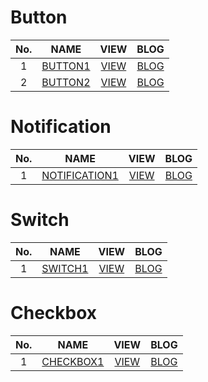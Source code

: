 # Button

| No.  |  NAME                                                         |  VIEW                                                         |  BLOG                                                      |
|:----:|:-------------------------------------------------------------:|:-------------------------------------------------------------:|:----------------------------------------------------------:|
|  1   |  [BUTTON1](https://github.com/rudtn082/UI/tree/main/button1)  |  [VIEW](https://rudtn082.github.io/UI/button1/button1.html)   | [BLOG](https://kxxxgs.tistory.com/3)                       |
|  2   |  [BUTTON2](https://github.com/rudtn082/UI/tree/main/button2)  |  [VIEW](https://rudtn082.github.io/UI/button2/button2.html)   | [BLOG](https://kxxxgs.tistory.com/4)                  	    |


# Notification

| No.  |  NAME                                                                     |  VIEW                                                                     |  BLOG                                                      |
|:----:|:-------------------------------------------------------------------------:|:-------------------------------------------------------------------------:|:----------------------------------------------------------:|
|  1   |  [NOTIFICATION1](https://github.com/rudtn082/UI/tree/main/notification1)  |  [VIEW](https://rudtn082.github.io/UI/notification1/notification1.html)   | [BLOG](https://kxxxgs.tistory.com/5)                       |


# Switch

| No.  |  NAME                                                         |  VIEW                                                         |  BLOG                                                      |
|:----:|:-------------------------------------------------------------:|:-------------------------------------------------------------:|:----------------------------------------------------------:|
|  1   |  [SWITCH1](https://github.com/rudtn082/UI/tree/main/switch1)  |  [VIEW](https://rudtn082.github.io/UI/switch1/switch1.html)   | [BLOG](https://kxxxgs.tistory.com/6)                       |


# Checkbox

| No.  |  NAME                                                             |  VIEW                                                             |  BLOG                                                      |
|:----:|:-----------------------------------------------------------------:|:-----------------------------------------------------------------:|:----------------------------------------------------------:|
|  1   |  [CHECKBOX1](https://github.com/rudtn082/UI/tree/main/checkbox1)  |  [VIEW](https://rudtn082.github.io/UI/checkbox1/checkbox1.html)   | [BLOG](https://kxxxgs.tistory.com/15)                      |
